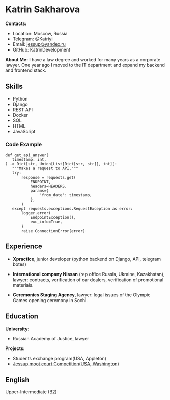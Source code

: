 # Katrin Sakharova
**Contacts:**
- Location: Moscow, Russia
- Telegram: @Katriyi
- Email: jessup@yandex.ru
- GitHub: KatrinDevelopment

**About Me:**
I have a law degree and worked for many years as a corporate lawyer. One year ago I moved to the IT department and expand my backend and frontend stack.

## Skills
- Python
- Django
- REST API
- Docker
- SQL
- HTML
- JavaScript

### Code Example

    def get_api_answer(
       timestamp: int,
    ) -> Dict[str, Union[List[Dict[str, str]], int]]:
       """Makes a request to API."""
       try:
           response = requests.get(
               ENDPOINT,
               headers=HEADERS,
               params={
                   'from_date': timestamp,
               },
           )
       except requests.exceptions.RequestException as error:
           logger.error(
               EndpointException(),
               exc_info=True,
           )
           raise ConnectionError(error)

## Experience
- **Хpractice**, junior developer (python backend on Django, API, telegram botes)

- **International company Nissan** (rep office Russia, Ukraine, Kazakhstan), lawyer: contracts, verification of car dealers, verification of promotional materials.
- **Ceremonies Staging Agency**, lawyer: legal issues of the Olympic Games opening ceremony in Sochi.

## Education
**University:**
- Russian Academy of Justice, lawyer

**Projects:**
- Students exchange program(USA, Appleton)
- [Jessup moot court Competition(USA, Washington)](http://www.ilsa.org/about-jessup/ "Jessup moot court Competition(USA, Washington)")

## English
Upper-Intermediate (B2)
